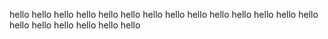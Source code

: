 hello hello hello hello hello 
hello hello hello hello hello 
hello hello hello hello hello 
hello hello hello hello hello 